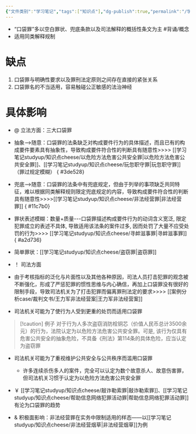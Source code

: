 ```yaml
---
{"文件类别":"学习笔记","tags":["知识点"],"dg-publish":true,"permalink":"/学习笔记studyup/知识点cheese/口袋罪/","dgPassFrontmatter":true,"noteIcon":"","created":"2024-09-10T18:35:49.823+08:00","updated":"2024-10-15T16:49:10.508+08:00"}
---
```


- “口袋罪”多以空白罪状、兜底条款以及司法解释的概括性条文为主 #背诵/概念 
- 适用同类解释规制
# 缺点
1. 口袋罪与明确性要求以及罪刑法定原则之间存在直接的紧张关系
2. 口袋罪名的不当适用，容易触碰公正敏感的法治神经
# 具体影响
- @ 立法方面：三大口袋罪
- 抽象-->随意：口袋罪的法条缺乏对构成要件行为的具体描述，而且已有的构成要件要素具有抽象性，导致构成要件符合性的判断具有随意性>>>> [[学习笔记studyup/知识点cheese/以危险方法危害公共安全罪\|以危险方法危害公共安全罪]]、[[学习笔记studyup/知识点cheese/玩忽职守罪\|玩忽职守罪]]（罪过规定模糊）
{ #3de528}

- 兜底-->随意：口袋罪的法条中有兜底规定，但由于列举的事项缺乏共同特征，难以根据同类解释规则限定兜底规定的内容，导致构成要件符合性的判断具有随意性>>>>[[学习笔记studyup/知识点cheese/非法经营罪\|非法经营罪]]
{ #11c7b0}

- 罪状表述模糊：数量+质量---口袋罪描述构成要件行为的动词含义宽泛, 限定犯罪成立的表述不具体, 导致适用该法条的案件过多, 因而处罚了大量不应受处罚的行为>>>> [[学习笔记studyup/知识点cheese/寻衅滋事罪\|寻衅滋事罪]]
{ #a2d736}

- 简单罪状：[[学习笔记studyup/知识点cheese/盗窃罪\|盗窃罪]]
- ！ 司法方面
- 由于考核指标的泛化与片面性以及其他各种原因，司法人员打击犯罪的观念被不断强化，形成了严惩犯罪的惯性思维与内心确信，再加上口袋罪没有很好的限制手段，导致司法机关为了打击犯罪而偏离罪刑法定的要求>>>> [[案例分析case/裁判文书/王力军非法经营案\|王力军非法经营案]]
- 司法机关可能为了使行为人受到更重的处罚而适用口袋罪
>[!caution] 例子
>对于行为人多次盗窃消防栓铜芯（价值人民币总计3500余元）的行为，法院认定为以危险方法危害公共安全罪。可是, 该行为仅具有危害公共安全的抽象危险，不具备《刑法》第114条的具体危险，应当认定为盗窃罪
- 司法机关可能为了重视维护公共安全与公共秩序而滥用口袋罪
	- 许多连续杀伤多人的案件，完全可以认定为数个故意杀人、故意伤害罪，但司法机关习惯于认定为以危险方法危害公共安全罪

- ￥ [[学习笔记studyup/知识点cheese/敲诈勒索罪\|敲诈勒索罪]]、[[学习笔记studyup/知识点cheese/帮助信息网络犯罪活动罪\|帮助信息网络犯罪活动罪]]有沦为口袋罪的趋势
- & 积极面影响：非法经营罪在实务中限制适用的样态——以[[学习笔记studyup/知识点cheese/非法经营烟草\|非法经营烟草]]为例
